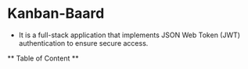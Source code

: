 # Kanban-Baard

* It is a full-stack application that implements JSON Web Token (JWT) authentication to ensure secure access.

** Table of Content **

